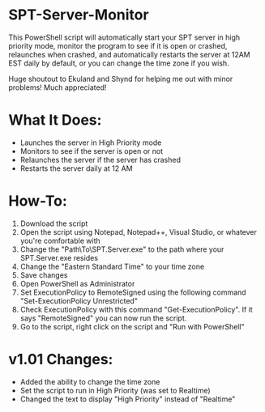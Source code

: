 # SPT-Server-Monitor
This PowerShell script will automatically start your SPT server in high priority mode, monitor the program to see if it is open or crashed, relaunches when crashed, and automatically restarts the server at 12AM EST daily by default, or you can change the time zone if you wish.

Huge shoutout to Ekuland and Shynd for helping me out with minor problems! Much appreciated!

What It Does:
===============

- Launches the server in High Priority mode
- Monitors to see if the server is open or not
- Relaunches the server if the server has crashed
- Restarts the server daily at 12 AM


How-To:
========

1. Download the script
2. Open the script using Notepad, Notepad++, Visual Studio, or whatever you're comfortable with
3. Change the "Path\To\SPT.Server.exe" to the path where your SPT.Server.exe resides
4. Change the "Eastern Standard Time" to your time zone
5. Save changes
6. Open PowerShell as Administrator
7. Set ExecutionPolicy to RemoteSigned using the following command "Set-ExecutionPolicy Unrestricted"
8. Check ExecutionPolicy with this command "Get-ExecutionPolicy". If it says "RemoteSigned" you can now run the script.
9. Go to the script, right click on the script and "Run with PowerShell"



v1.01 Changes:
=========
- Added the ability to change the time zone
- Set the script to run in High Priority (was set to Realtime)
- Changed the text to display "High Priority" instead of "Realtime"
